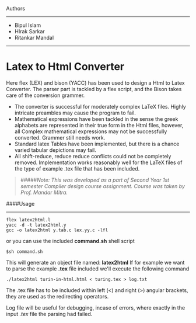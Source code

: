 Authors

-------

 - Bipul Islam
 - HIrak Sarkar
 - Ritankar Mandal

----------------

# Latex to Html Converter
Here flex (LEX) and bison (YACC) has been used to design a Html to Latex Converter. The parser part is tackled by a flex script, and the Bison takes care of the conversion grammer.


 * The converter is successful for moderately complex LaTeX files. Highly intricate preambles may cause the program to fail. 
 * Mathematical expressions have been tackled in the sense the greek alphabets are represented in their true form in the Html files, however, all Complex mathematical expressions may not be successfully converted. Grammer still needs work.
 * Standard latex Tables have been implemented, but there is a chance varied tabular depictions may fail. 
 * All shift-reduce, reduce reduce conflicts could not be completely removed. Implementation works reasonably well for the LaTeX files of the type of example .tex file that has been included.

>#####*Note: This was developed as a part of Second Year 1st semester Compiler design course assignment. Course was taken by Prof. Mandar Mitra.*


####Usage

-------

```
flex latex2html.l
yacc -d -t latex2html.y
gcc -o latex2html y.tab.c lex.yy.c -lfl
```

or you can use the included **command.sh** shell script
```
$sh command.sh
```
This will generate an object file named: **latex2html**
If for example we want to parse the example **.tex** file included we'll execute the following command
```
./latex2html turin-in-html.html < turing.tex > log.txt
```
The .tex file has to be included within left (<) and right (>) angular brackets, they are used as the redirecting operators.

Log file will be useful for debugging, incase of errors, where exactly in the input *.tex* file the parsing had failed.
